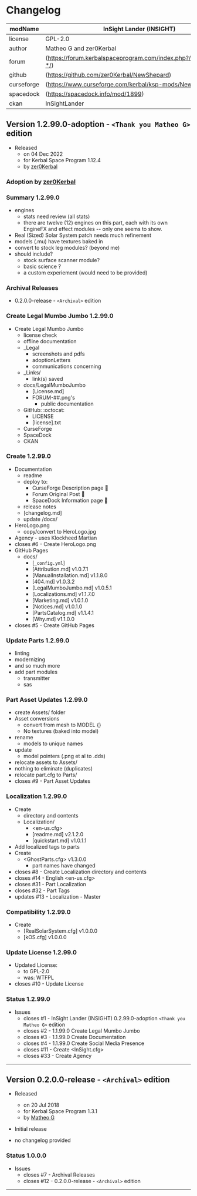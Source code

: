 # Changelog  
  
| modName    | InSight Lander (INSIGHT)                                          |
| ---------- | ----------------------------------------------------------------- |
| license    | GPL-2.0                                                           |
| author     | Matheo G and zer0Kerbal                                           |
| forum      | (https://forum.kerbalspaceprogram.com/index.php?/topic/210824-*/) |
| github     | (https://github.com/zer0Kerbal/NewShepard)                        |
| curseforge | (https://www.curseforge.com/kerbal/ksp-mods/NewShepard)           |
| spacedock  | (https://spacedock.info/mod/1899)                                 |
| ckan       | InSightLander                                                     |

## Version 1.2.99.0-adoption - `<Thank you Matheo G>` edition

* Released
  * on 04 Dec 2022
  * for Kerbal Space Program 1.12.4
  * by [zer0Kerbal](https://github.com/zer0Kerbal)

### Adoption by [zer0Kerbal](https://github.com/zer0Kerbal)

### Summary 1.2.99.0

* engines
  * stats need review (all stats)
  * there are twelve (12) engines on this part, each with its own EngineFX and effect modules -- only one seems to show.
* Real (Sized) Solar System patch needs much refinement
* models (.mu) have textures baked in
* convert to stock leg modules? (beyond me)
* should include?
  * stock surface scanner module?
  * basic science ?
  * a custom experiement (would need to be provided)

### Archival Releases

* 0.2.0.0-release - `<Archival>` edition

### Create Legal Mumbo Jumbo 1.2.99.0

* Create Legal Mumbo Jumbo
  * license check
  * offline documentation
  * _Legal
    * screenshots and pdfs
    * adoptionLetters
    * communications concerning
  * _Links/
    * link(s) saved
  * docs/LegalMumboJumbo
    * [License.md]
    * FORUM-##.png's
      * public documentation
  * GitHub: :octocat:
    * LICENSE
    * [license].txt
  * CurseForge
  * SpaceDock
  * CKAN

### Create 1.2.99.0

* Documentation
  * readme
  * deploy to:
    * CurseForge Description page 🤬
    * Forum Original Post 🐰
    * SpaceDock Information page 🌮
  * release notes
  * [changelog.md]
  * update /docs/
* HeroLogo.png
  * copy/convert to HeroLogo.jpg
* Agency - uses Klockheed Martian
* closes #6 - Create HeroLogo.png
* GitHub Pages
  * docs/
    * [`_config.yml`]
    * [Attribution.md] v1.0.7.1
    * [ManualInstallation.md] v1.1.8.0
    * [404.md] v1.0.3.2
    * [LegalMumboJumbo.md] v1.0.5.1
    * [Localizations.md] v1.1.7.0
    * [Marketing.md] v1.0.1.0
    * [Notices.md] v1.0.1.0
    * [PartsCatalog.md] v1.1.4.1
    * [Why.md] v1.1.0.0
* closes #5 - Create GitHub Pages

### Update Parts 1.2.99.0

* linting
* modernizing
* and so much more
* add part modules
  * transmitter
  * sas

### Part Asset Updates 1.2.99.0

* create Assets/ folder
* Asset conversions
  * convert from mesh to MODEL {}
  * No textures (baked into model)
* rename
  * models to unique names
* update
  * model pointers (.png et al to .dds)
* relocate assets to Assets/
* nothing to eliminate (duplicates)
* relocate part.cfg to Parts/
* closes #9 - Part Asset Updates

### Localization 1.2.99.0

* Create
  * directory and contents
  * Localization/
    * <en-us.cfg>
    * [readme.md] v2.1.2.0
    * [quickstart.md] v1.0.1.1
* Add localized tags to parts
* Create
  * <GhostParts.cfg> v1.3.0.0
    * part names have changed
* closes #8 - Create Localization directory and contents
* closes #14 - English <en-us.cfg>
* closes #31 - Part Localization
* closes #32 - Part Tags
* updates #13 - Localization - Master

### Compatibility 1.2.99.0

* Create
  * [RealSolarSystem.cfg] v1.0.0.0
  * [kOS.cfg] v1.0.0.0

### Update License 1.2.99.0

* Updated License:
  * to GPL-2.0
  * was: WTFPL
* closes #10 - Update License

### Status 1.2.99.0

* Issues
  * closes #1 - InSight Lander (INSIGHT) 0.2.99.0-adoption `<Thank you Matheo G>` edition
  * closes #2 - 1.1.99.0 Create Legal Mumbo Jumbo
  * closes #3 - 1.1.99.0 Create Documentation
  * closes #4 - 1.1.99.0 Create Social Media Presence
  * closes #11 - Create <InSight.cfg>
  * closes #33 - Create Agency

---

## Version 0.2.0.0-release - `<Archival>` edition

* Released
  * on 20 Jul 2018
  * for Kerbal Space Program 1.3.1
  * by [Matheo G](https://forum.kerbalspaceprogram.com/index.php?/profile/185325-*/)

* Initial release
* no changelog provided

### Status 1.0.0.0

* Issues
  * closes #7 - Archival Releases
  * closes #12 - 0.2.0.0-release - `<Archival>` edition

---
